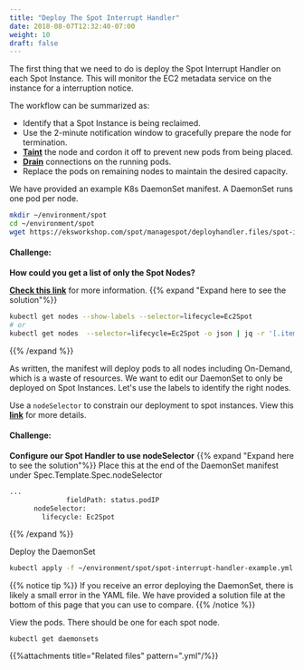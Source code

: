 ```yaml
---
title: "Deploy The Spot Interrupt Handler"
date: 2018-08-07T12:32:40-07:00
weight: 10
draft: false
---
```


The first thing that we need to do is deploy the Spot Interrupt Handler on each Spot Instance. This will monitor the EC2 metadata service on the instance for a interruption notice.

The workflow can be summarized as:

* Identify that a Spot Instance is being reclaimed.
* Use the 2-minute notification window to gracefully prepare the node for termination.
* [**Taint**](https://kubernetes.io/docs/concepts/configuration/taint-and-toleration/) the node and cordon it off to prevent new pods from being placed.
* [**Drain**](https://kubernetes.io/docs/tasks/administer-cluster/safely-drain-node/) connections on the running pods.
* Replace the pods on remaining nodes to maintain the desired capacity.

We have provided an example K8s DaemonSet manifest. A DaemonSet runs one pod per node.

```bash
mkdir ~/environment/spot
cd ~/environment/spot
wget https://eksworkshop.com/spot/managespot/deployhandler.files/spot-interrupt-handler-example.yml
```
#### Challenge:
**How could you get a list of only the Spot Nodes?**

[**Check this link**](https://kubernetes.io/docs/reference/kubectl/cheatsheet/#viewing-finding-resources) for more information.
{{% expand "Expand here to see the solution"%}}

```bash
kubectl get nodes --show-labels --selector=lifecycle=Ec2Spot
# or
kubectl get nodes  --selector=lifecycle=Ec2Spot -o json | jq -r '[.items[].metadata.name]'
```

{{% /expand %}}

As written, the manifest will deploy pods to all nodes including On-Demand, which is a waste of resources. We want to edit our DaemonSet to only be deployed on Spot Instances. Let's use the labels to identify the right nodes.

Use a `nodeSelector` to constrain our deployment to spot instances. View this [**link**](https://kubernetes.io/docs/concepts/configuration/assign-pod-node/) for more details.

#### Challenge:
**Configure our Spot Handler to use nodeSelector**
{{% expand "Expand here to see the solution"%}}
Place this at the end of the DaemonSet manifest under Spec.Template.Spec.nodeSelector

```bash
...
              fieldPath: status.podIP
      nodeSelector:
        lifecycle: Ec2Spot
```
{{% /expand %}}

Deploy the DaemonSet

```bash
kubectl apply -f ~/environment/spot/spot-interrupt-handler-example.yml
```

{{% notice tip %}}
If you receive an error deploying the DaemonSet, there is likely a small error in the YAML file. We have provided a solution file at the bottom of this page that you can use to compare.
{{% /notice %}}

View the pods. There should be one for each spot node.
```
kubectl get daemonsets
```


{{%attachments title="Related files" pattern=".yml"/%}}
